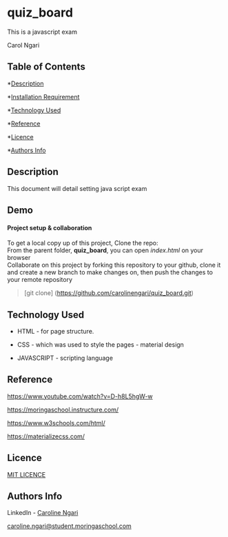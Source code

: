 # quiz_board

This is a javascript exam

Carol Ngari


## Table of Contents

*[Description](#Description)


*[Installation Requirement](#Installation)


*[Technology Used](#Technology-Used)


*[Reference](#Reference)


*[Licence](#Licence)


*[Authors Info](#Authors-Info)


## Description
This document will detail setting java script exam 


## Demo




#### **Project setup & collaboration**

To get a local copy up of this project, Clone the repo: <br>
From the parent folder, **quiz_board**, you can open *index.html* on your browser <br>
Collaborate on this project by forking this repository to your github, clone it and create a new branch to make changes on, then push the changes to your remote repository <br>
>[git clone] (https://github.com/carolinengari/quiz_board.git)


## Technology Used
* HTML - for page structure.

* CSS - which was used to style the pages - material design
  
* JAVASCRIPT - scripting language

## Reference
https://www.youtube.com/watch?v=D-h8L5hgW-w

https://moringaschool.instructure.com/

https://www.w3schools.com/html/

https://materializecss.com/


## Licence

[MIT LICENCE](https://github.com/carolinengari/mit-license)


## Authors Info
LinkedIn - [Caroline Ngari](https://www.linkedin.com/in/caroline-ngari-450459125/)

caroline.ngari@student.moringaschool.com
